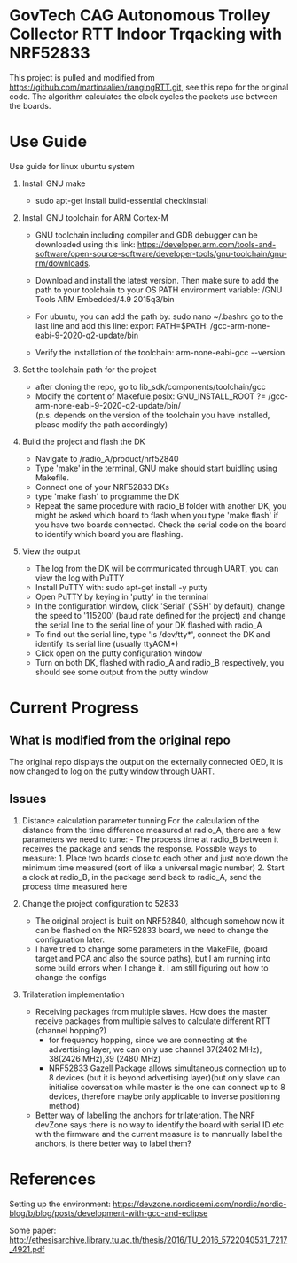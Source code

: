 # GovTech CAG Autonomous Trolley Collector RTT Indoor Trqacking with NRF52833
This project is pulled and modified from https://github.com/martinaalien/rangingRTT.git, see this repo for the original code.
The algorithm calculates the clock cycles the packets use between the boards. 

# Use Guide

Use guide for linux ubuntu system

1. Install GNU make 
    - sudo apt-get install build-essential checkinstall
2. Install GNU toolchain for ARM Cortex-M
    - GNU toolchain including compiler and GDB debugger can be downloaded using this link:
    https://developer.arm.com/tools-and-software/open-source-software/developer-tools/gnu-toolchain/gnu-rm/downloads.
    - Download and install the latest version. Then make sure to add the path to your toolchain to your OS PATH environment variable:
    <path to install directory>/GNU Tools ARM Embedded/4.9 2015q3/bin
    - For ubuntu, you can add the path by:
    sudo nano ~/.bashrc
    go to the last line and add this line:
    export PATH=$PATH: <path to install directory>/gcc-arm-none-eabi-9-2020-q2-update/bin

    - Verify the installation of the toolchain:
    arm-none-eabi-gcc --version

3. Set the toolchain path for the project
    - after cloning the repo, go to lib_sdk/components/toolchain/gcc
    - Modify the content of Makefule.posix:
    GNU_INSTALL_ROOT ?= <path to install directory>/gcc-arm-none-eabi-9-2020-q2-update/bin/  
    (p.s. depends on the version of the toolchain you have installed, please modify the path accordingly)

4. Build the project and flash the DK
    - Navigate to /radio_A/product/nrf52840
    - Type 'make' in the terminal, GNU make should start buidling using Makefile.
    - Connect one of your NRF52833 DKs
    - type 'make flash' to programme the DK
    - Repeat the same procedure with radio_B folder with another DK, you might be asked which board to flash when you type 'make flash' if you have two boards connected. Check the serial code on the board to identify which board you are flashing.

5. View the output
    - The log from the DK will be communicated through UART, you can view the log with PuTTY
    - Install PuTTY with:
    sudo apt-get install -y putty
    - Open PuTTY by keying in 'putty' in the terminal
    - In the configuration window, click 'Serial' ('SSH' by default), change the speed to '115200' (baud rate defined for the project) and change the serial line to the serial line of your DK flashed with radio_A
    - To find out the serial line, type 'ls /dev/tty*', connect the DK and identify its serial line (usually ttyACM*)
    - Click open on the putty configuration window
    - Turn on both DK, flashed with radio_A and radio_B respectively, you should see some output from the putty window


# Current Progress 

## What is modified from the original repo
The original repo displays the output on the externally connected OED, it is now changed to log on the putty window through UART.

## Issues
1. Distance calculation parameter tunning
    For the calculation of the distance from the time difference measured at radio_A, there are a few parameters we need to tune:
        - The process time at radio_B between it receives the package and sends the response. Possible ways to measure:
            1. Place two boards close to each other and just note down the minimum time measured (sort of like a universal magic number)
            2. Start a clock at radio_B, in the package send back to radio_A, send the process time measured here

2. Change the project configuration to 52833
    - The original project is built on NRF52840, although somehow now it can be flashed on the NRF52833 board, we need to change the configuration later.
    - I have tried to change some parameters in the MakeFile, (board target and PCA and also the source paths), but I am running into some build errors when I change it. I am still figuring out how to change the configs
3. Trilateration implementation
    - Receiving packages from multiple slaves. How does the master receive packages from multiple salves to calculate different RTT (channel hopping?)
        - for frequency hopping, since we are connecting at the advertising layer, we can only use channel 37(2402 MHz), 38(2426 MHz),39 (2480 MHz)
        - NRF52833 Gazell Package allows simultaneous connection up to 8 devices (but it is beyond advertising layer)(but only slave can initialise coversation while master is the one can connect up to 8 devices, therefore maybe only applicable to inverse positioning method)
    - Better way of labelling the anchors for trilateration. The NRF devZone says there is no way to identify the board with serial ID etc with the firmware and the current measure is to mannually label the anchors, is there better way to label them?




# References

Setting up the environment: https://devzone.nordicsemi.com/nordic/nordic-blog/b/blog/posts/development-with-gcc-and-eclipse 

Some paper: http://ethesisarchive.library.tu.ac.th/thesis/2016/TU_2016_5722040531_7217_4921.pdf












